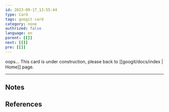 ```yaml
---
id: 2023-09-17_13:55:44
type: Card
tags: googit card
category: none
authrized: false
language: en
parent: [[]]
next: [[]]
pre: [[]]
---
```



oops... This card is under construction, please back to [[googit/docs/index | Home]] page.

---

## Notes

## References